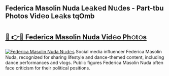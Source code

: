 ## Federica Masolin Nuda Le𝚊k𝚎d N𝚞𝚍es - Part-tbu Photos Vid𝚎o Le𝚊ks tqOmb

# <h2><a href="http://fbeoo2.evod.top/?m=Federica+Masolin+Nuda">🔗 👉🔴 Federica Masolin Nuda Vid𝚎o Ph𝚘t𝚘s</a></h2>

[![Federica Masolin Nuda N𝚞d𝚎s](https://i.imgur.com/8V9OHl7.gif)](http://fbeoo2.evod.top/?m=Federica+Masolin+Nuda)
Social media influencer Federica Masolin Nuda, recognized for sharing lifestyle and dance-themed content, including dance performances and vlogs. Public figures Federica Masolin Nuda often face criticism for their political positions. 
